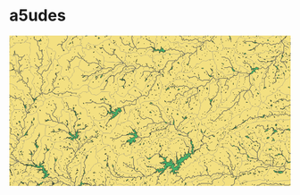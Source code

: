 # a5udes

![alt text](https://github.com/jmigueldelgado/a5udes/blob/master/screenshot.png?raw=true)
